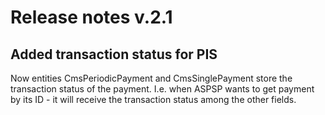 # Release notes v.2.1

## Added transaction status for PIS

Now entities CmsPeriodicPayment and CmsSinglePayment store the transaction status of the payment. I.e. when ASPSP wants
to get payment by its ID - it will receive the transaction status among the other fields.
